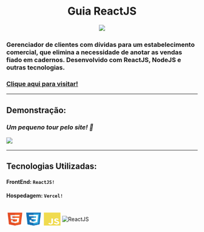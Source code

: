 <h1 align="center">Guia ReactJS</h1>

<div align="center">
  <img src="/src/images/logo.jpeg"/>
</div>

### Gerenciador de clientes com dívidas para um estabelecimento comercial, que elimina a necessidade de anotar as vendas fiado em cadernos. Desenvolvido com ReactJS, NodeJS e outras tecnologias.

### <a href="https://guia-react-js.vercel.app/">Clique aqui para visitar!<a/>

---

<h2>Demonstração:</h2>

### _Um pequeno tour pelo site! 🚀_

<img src="/src/images/site.gif"/>

---

<h2>Tecnologias Utilizadas:</h2>
 
 #### FrontEnd: `ReactJS!`
	
 #### Hospedagem: `Vercel!`
 
 <div style="display: inline_block"><br>
  <img align="center" alt="HTML" height="35" width="45" src="https://raw.githubusercontent.com/devicons/devicon/master/icons/html5/html5-original.svg">
  <img align="center" alt="CSS" height="35" width="45" src="https://raw.githubusercontent.com/devicons/devicon/master/icons/css3/css3-original.svg">
  <img align="center" alt="Js" height="35" width="45" src="https://raw.githubusercontent.com/devicons/devicon/master/icons/javascript/javascript-plain.svg">
  <img align="center" alt="ReactJS" height="35" width="45" src="https://cdn.jsdelivr.net/gh/devicons/devicon/icons/react/react-original.svg">
 </div>
